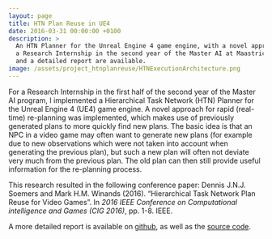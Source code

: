 ```yaml
---
layout: page
title: HTN Plan Reuse in UE4
date: 2016-03-31 00:00:00 +0100
description: >
  An HTN Planner for the Unreal Engine 4 game engine, with a novel approach that re-uses previously generated plans to speed up re-planning. This was developed during
  a Research Internship in the second year of the Master AI at Maastricht University. A paper about this research was published at the CIG 2016 conference. Source code
  and a detailed report are available.
image: /assets/project_htnplanreuse/HTNExecutionArchitecture.png
---
```


For a Research Internship in the first half of the second year of the Master AI program, I implemented a Hierarchical Task Network (HTN) Planner for the Unreal Engine 4 (UE4)
game engine. A novel approach for rapid (real-time) re-planning was implemented, which makes use of previously generated plans to more quickly find new plans. The basic idea
is that an NPC in a video game may often want to generate new plans (for example due to new observations which were not taken into account when generating the previous plan),
but such a new plan will often not deviate very much from the previous plan. The old plan can then still provide useful information for the re-planning process.

This research resulted in the following conference paper: Dennis J.N.J. Soemers and Mark H.M. Winands (2016). “Hierarchical Task Network Plan Reuse for Video Games”. 
In *2016 IEEE Conference on Computational intelligence and Games (CIG 2016)*, pp. 1-8. IEEE.

A more detailed report is available on [github](https://github.com/DennisSoemers/HTN_Plan_Reuse/blob/master/Report/PlanReuseReport.pdf), as well as the
[source code](https://github.com/DennisSoemers/HTN_Plan_Reuse).